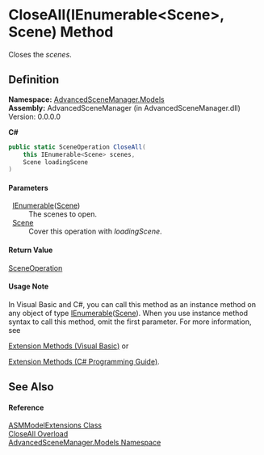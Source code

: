 # CloseAll(IEnumerable&lt;Scene&gt;, Scene) Method


Closes the *scenes*.



## Definition
**Namespace:** <a href="N_AdvancedSceneManager_Models">AdvancedSceneManager.Models</a>  
**Assembly:** AdvancedSceneManager (in AdvancedSceneManager.dll) Version: 0.0.0.0

**C#**
``` C#
public static SceneOperation CloseAll(
	this IEnumerable<Scene> scenes,
	Scene loadingScene
)
```



#### Parameters
<dl><dt>  <a href="https://learn.microsoft.com/dotnet/api/system.collections.generic.ienumerable-1" target="_blank" rel="noopener noreferrer">IEnumerable</a>(<a href="T_AdvancedSceneManager_Models_Scene">Scene</a>)</dt><dd>The scenes to open.</dd><dt>  <a href="T_AdvancedSceneManager_Models_Scene">Scene</a></dt><dd>Cover this operation with <em>loadingScene</em>.</dd></dl>

#### Return Value
<a href="T_AdvancedSceneManager_Core_SceneOperation">SceneOperation</a>

#### Usage Note
In Visual Basic and C#, you can call this method as an instance method on any object of type <a href="https://learn.microsoft.com/dotnet/api/system.collections.generic.ienumerable-1" target="_blank" rel="noopener noreferrer">IEnumerable</a>(<a href="T_AdvancedSceneManager_Models_Scene">Scene</a>). When you use instance method syntax to call this method, omit the first parameter. For more information, see <a href="https://docs.microsoft.com/dotnet/visual-basic/programming-guide/language-features/procedures/extension-methods" target="_blank" rel="noopener noreferrer">

Extension Methods (Visual Basic)</a> or <a href="https://docs.microsoft.com/dotnet/csharp/programming-guide/classes-and-structs/extension-methods" target="_blank" rel="noopener noreferrer">

Extension Methods (C# Programming Guide)</a>.

## See Also


#### Reference
<a href="T_AdvancedSceneManager_Models_ASMModelExtensions">ASMModelExtensions Class</a>  
<a href="Overload_AdvancedSceneManager_Models_ASMModelExtensions_CloseAll">CloseAll Overload</a>  
<a href="N_AdvancedSceneManager_Models">AdvancedSceneManager.Models Namespace</a>  
